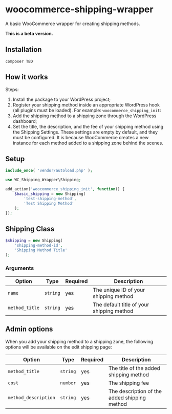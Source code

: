 # woocommerce-shipping-wrapper

A basic WooCommerce wrapper for creating shipping methods. 

**This is a beta version.**

## Installation

```
composer TBD
```

## How it works

Steps:
 1. Install the package to your WordPress project;
 2. Register your shipping method inside an appropriate WordPress hook (all plugins must be loaded). For example: `woocommerce_shipping_init`:
 3. Add the shipping method to a shipping zone through the WordPress dashboard;
 4. Set the title, the description, and the fee of your shipping method using the Shipping Settings. These settings are empty by default, and they must be configured. It is because WooCommerce creates a new instance for each method added to a shipping zone behind the scenes.


## Setup

```php
include_once( 'vendor/autoload.php' );

use WC_Shipping_Wrapper\Shipping;

add_action('woocommerce_shipping_init', function() {
    $basic_shipping = new Shipping(
        'test-shipping-method',
        'Test Shipping Method'
    );
});
```

## Shipping Class

```php
$shipping = new Shipping(
    'shipping-method-id',
    'Shipping Method Title'
);
```

### Arguments

| Option            | Type     | Required | Description                                |
| ----------------- | -------- | -------- | ------------------------------------------ |
| `name`            | `string` | yes      | The unique ID of your shipping method      |
| `method_title`    | `string` | yes      | The default title of your shipping method  |

## Admin options

When you add your shipping method to a shipping zone, the following options will be available on the edit shipping page:

| Option               | Type     | Required | Description                                   |
| -------------------- | -------- | -------- | --------------------------------------------- |
| `method_title`       | `string` | yes      | The title of the added shipping method        |
| `cost`               | `number` | yes      | The shipping fee                              |
| `method_description` | `string` | yes      | The description of the added shipping method  |